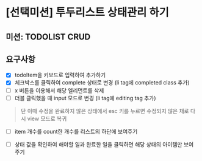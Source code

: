 # [선택미션] 투두리스트 상태관리 하기

## 미션: TODOLIST CRUD

## 요구사항
 - [x] todoItem을 키보드로 입력하여 추가하기
 - [x] 체크박스를 클릭하여 complete 상태로 변경 (li tag에 completed class 추가)
 - [ ] x 버튼을 이용해서 해당 엘리먼트를 삭제
 - [ ] 더블 클릭했을 때 input 모드로 변경 (li tag에 editing tag 추가)
 > 단 이때 수정을 완료하지 않은 상태에서 esc 키를 누르면 수정되지 않은 채로 다시 view 모드로 복귀
 - [ ] item 개수를 count한 개수를 리스트의 하단에 보여주기
 - [ ] 상태 값을 확인하여 해야할 일과 완료한 일을 클릭하면 해당 상태의 아이템만 보여주기
 